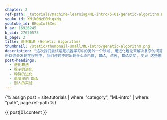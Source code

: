 ```yaml
---
chapter: 2
ref-path: _tutorials/machine-learning/ML-intro/5-01-genetic-algorithm.md
youku_id: XMjk0NzE0MjgxNg
youtube_id: BEquIwfEXes
b_av: 16926245
b_cid: 27670573
b_page: 2
title: 遗传算法 (Genetic Algorithm)
thumbnail: /static/thumbnail-small/ML-intro/genetic-algorithm.png
description: "这次我们尝试踏足机器学习中的另外一个领域, 用进化理论来解决复杂的问题. 遗传算法是进化算法的一个分支. 它将达尔文的进化理论搬进了计算机.
所以你会发现在程序中, 我们还时不时出现什么染色体, DNA, 遗传, DNA交叉, 变异 这些东西. 不过想想也能明白, 在自然界中, 优胜劣汰, 我们人类也是靠着这些手段一步步从猴子"
post-headings:
  - 进化算法
  - 猴子的进化
  - 种群的进化
  - 电脑里的 DNA
  - 别人的实验
---
```

{% assign post = site.tutorials | where: "category", "ML-intro" | where: "path", page.ref-path %}

{{ post[0].content }}
